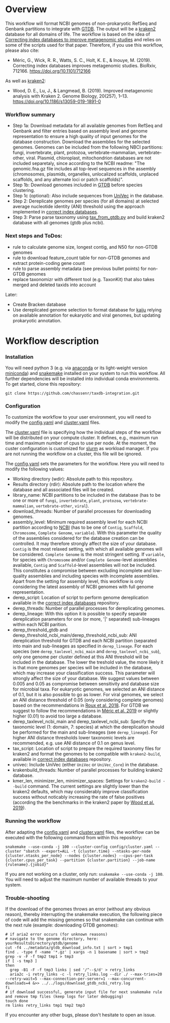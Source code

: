 # Overview
This workflow will format NCBI genomes of non-prokaryotic RefSeq and Genbank partitions to integrate with [GTDB](https://gtdb.ecogenomic.org/). The output will be a [kraken2](https://github.com/DerrickWood/kraken2) database for all domains of life. The workflow is based on the idea of [Correcting index databases to improve metagenomic studies](https://www.biorxiv.org/content/10.1101/712166v1) and relies on some of the scripts used for that paper. Therefore, if you use this workflow, please also cite:

* Méric, G., Wick, R. R., Watts, S. C., Holt, K. E., & Inouye, M. (2019). Correcting index databases improves metagenomic studies. BioRxiv, 712166. https://doi.org/10.1101/712166

As well as [kraken2](https://genomebiology.biomedcentral.com/articles/10.1186/s13059-019-1891-0):

* Wood, D. E., Lu, J., & Langmead, B. (2019). Improved metagenomic analysis with Kraken 2. Genome Biology, 20(257), 1–13. https://doi.org/10.1186/s13059-019-1891-0

### Workflow summary
* Step 1a: Download metadata for all available genomes from RefSeq and Genbank and filter entries based on assembly level and genome representation to ensure a high quality of input genomes for the database construction. Download the assemblies for the selected genomes. Genomes can be included from the following NBCI partitions: fungi, invertebrate, plant, protozoa, vertebrate-mammalian, vertebrate-other, viral. Plasmid, chloroplast, mitochondrion databases are not included separetaly, since according to the NCBI readme: "The genomic.fna.gz file includes all top-level sequences in the assembly (chromosomes, plasmids, organelles, unlocalized scaffolds, unplaced scaffolds, and any alternate loci or patch scaffolds)".
* Step 1b: Download genomes included in [GTDB](https://gtdb.ecogenomic.org/) before species clustering.
* Step 1c (optional): Also include sequences from [UniVec](https://www.ncbi.nlm.nih.gov/tools/vecscreen/univec/) in the database.
* Step 2: Dereplicate genomes per species (for all domains) at selected average nucleotide identity (ANI) threshold using the approach implemented in [correct index databases](https://github.com/rrwick/Metagenomics-Index-Correction/blob/master/dereplicate_assemblies.py).
* Step 3: Parse parse taxonomy using [tax_from_gtdb.py](https://github.com/rrwick/Metagenomics-Index-Correction/blob/master/tax_from_gtdb.py) and build kraken2 database with all genomes (gtdb plus ncbi).

### Next steps and ToDos:
* rule to calculate genome size, longest contig, and N50 for non-GTDB genomes
* rule to download feature_count table for non-GTDB genomes and extract protein-coding gene count
* rule to parse assembly metadata (see previous bullet points) for non-GTDB genomes
* replace taxonomizr with different tool (e.g. TaxonKit) that also takes merged and deleted taxids into account

Later:
* Create Bracken database
* Use dereplicated genome selection to format database for [kaiju](https://github.com/bioinformatics-centre/kaiju) relying on available annotation for eukaryotic and viral genomes, but updating prokaryotic annotation.

# Workflow description

### Installation
You will need python 3 (e.g. via [anaconda](https://docs.anaconda.com/anaconda/install/linux/) or its light-weight version [miniconda](https://docs.conda.io/en/latest/miniconda.html)) and [snakemake](https://snakemake.readthedocs.io/en/stable/) installed on your system to run this workflow. All further dependencies will be installed into individual conda environments. To get started, clone this repository:
```
git clone https://github.com/chassenr/taxdb-integration.git
```

### Configuration
To customize the workflow to your user environment, you will need to modify the [config.yaml](https://github.com/chassenr/taxdb-integration/blob/master/config/config.yaml) and [cluster.yaml](https://github.com/chassenr/taxdb-integration/blob/master/config/cluster.yaml) files. 

The [cluster.yaml](https://github.com/chassenr/taxdb-integration/blob/master/config/cluster.yaml) file is specifying how the individual steps of the workflow will be distributed on your compute cluster. It defines, e.g., maximum run time and maximum number of cpus to use per node. At the moment, the custer configuration is customized for [slurm](https://slurm.schedmd.com/documentation.html) as workload manager. If you are not running the workflow on a cluster, this file will be ignored.

The [config.yaml](https://github.com/chassenr/taxdb-integration/blob/master/config/config.yaml) sets the parameters for the workflow. Here you will need to modify the following values:
* Working directory (wdir): Absolute path to this repository.
* Results directory (rdir): Absolute path to the location where the database and all associated files will be created.
* library_name: NCBI partitions to be included in the database (has to be one or more of ```fungi```, ```invertebrate```, ```plant```, ```protozoa```, ```vertebrate-mammalian```, ```vertebrate-other```, ```viral```).
* download_threads: Number of parallel processes for downloading genomes.
* assembly_level: Minimum required assembly level for each NCBI partition according to [NCBI](https://www.ncbi.nlm.nih.gov/assembly/help/) (has to be one of ```Contig```, ```Scaffold```, ```Chromosome```, ```Complete Genome```, ```variable```). With this parameter the quality of the assemblies considered for the database creation can be controlled. It may therefore strongly affect the size of your database. ```Contig``` is the most relaxed setting, with which all available genomes will be considered. ```Complete Genome``` is the most stringent setting. If ```variable```, for species with ```Chromosome``` and/or ```Complete Genome```-level assemblies available, ```Contig``` and ```Scaffold```-level assemblies will not be included. This constitutes a compromise between excluding incomplete and low-quality assemblies and including species with incomplete assemblies. Apart from the setting for assembly level, this workflow is only considering the latest assembly of NCBI genomes with full genome representation.
* derep_script: Location of script to perform genome dereplication available in the [correct index databases](https://github.com/rrwick/Metagenomics-Index-Correction) repository.
* derep_threads: Number of parallel processes for dereplicating genomes.
* derep_lineage: With this option it is possible to specify separate dereplication parameters for one (or more, '|' separated) sub-lineages within each NCBI parition.
* derep_threshold_gtdb and derep_threshold_ncbi_main/derep_threshold_ncbi_sub: ANI dereplication threshold for GTDB and each NCBI partition (separated into main and sub-lineages as specified in ```derep_lineage```. For each species (see ```derep_taxlevel_ncbi_main``` and ```derep_taxlevel_ncbi_sub```), only one genome per cluster defined at this ANI threshold will be included in the database. The lower the treshold value, the more likely it is that more genomes per species will be included in the database, which may increase your classification success. This parameter will strongly affect the size of your database. We suggest values between 0.005 and 0.05 as compromise between sensitivity and database size for microbial taxa. For eukaryotic genomes, we selected an ANI distance of 0.1, but it is also possible to go as lower. For viral genomes, we select an ANI distance threshold of 0.05 (only considering complete genomes) based on the recommendations in [Roux et al. 2018](https://www.nature.com/articles/nbt.4306). For GTDB we suggest to follow the recommendations in [Méric et al. 2019](https://www.biorxiv.org/content/10.1101/712166v1) or slightly higher (0.01) to avoid too large a database.
* derep_taxlevel_ncbi_main and derep_taxlevel_ncbi_sub: Specify the taxonomic level (1: domain, 7: species) at which the dereplication should be performed for the main and sub-lineages (see ```derep_lineage```). For higher ANI distance thresholds lower taxonomic levels are recommended, e.g. use ANI distance of 0.1 on genus level.
* tax_script: Location of script to prepare the required taxonomy files for kraken2 and format the genomes to be compatible with ```kraken2-build```, available in [correct index databases](https://github.com/rrwick/Metagenomics-Index-Correction) repository. 
* univec: Include UniVec (either ```UniVec``` or ```UniVec_Core```) in the database.
* krakenbuild_threads: Number of parallel processes for building kraken2 database.
* kmer_len, minimizer_len, minimizer_spaces: Settings for ```kraken2-build --build``` command. The current settings are slightly lower than the kraken2 defaults, which may considerably improve classification success without noticably increasing the rate of false positives (according the the benchmarks in the kraken2 paper by [Wood et al. 2019](https://genomebiology.biomedcentral.com/articles/10.1186/s13059-019-1891-0)).

### Running the workflow
After adapting the [config.yaml](https://github.com/chassenr/taxdb-integration/blob/master/config/config.yaml) and [cluster.yaml](https://github.com/chassenr/taxdb-integration/blob/master/config/cluster.yaml) files, the workflow can be executed with the following command from within this repository:
```
snakemake --use-conda -j 100 --cluster-config config/cluster.yaml --cluster "sbatch --export=ALL -t {cluster.time} --ntasks-per-node {cluster.ntasks_per_node} --nodes {cluster.nodes} --cpus-per-task {cluster.cpus_per_task} --partition {cluster.partition} --job-name {rulename}.{jobid}"
```
If you are not working on a cluster, only run: ```snakemake --use-conda -j 100```. You will need to adjust the maximum number of available threads to your system.

### Trouble-shooting
If the download of the genomes throws an error (without any obvious reason), thereby interrupting the snakemake execution, the following piece of code will add the missing genomes so that snakemake can continue with the next rule (example: downloading GTDB genomes):
```
# if aria2 error occurs (for unknown reasons)
# navigate to the genome directory, here: yourResultsDirectory/gtdb/genome
cut -f4 ../metadata/gtdb_download_info.txt | sort > tmp1
find . -type f -name '*.gz' | xargs -n 1 basename | sort > tmp2
grep -v -F -f tmp2 tmp1 > tmp3
if [ -s tmp3 ]
then
  grep -B1 -F -f tmp3 links | sed '/^--$/d' > retry_links
  aria2c -i retry_links -c -l retry_links.log --dir ./ --max-tries=20 --retry-wait=5 --max-connection-per-server=1 --max-concurrent-downloads=4 &>> ../../logs/download_gtdb_ncbi_retry.log
fi
# if download successful, generate input file for next snakemake rule and remove tmp files (keep logs for later debugging)
touch done
rm links retry_links tmp1 tmp2 tmp3
```

If you encounter any other bugs, please don't hesitate to open an issue.

